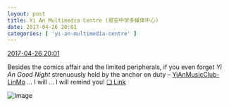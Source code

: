 ```yaml
---
layout: post
title: Yi An Multimedia Centre (易安中学多媒体中心)
date: 2017-04-26 20:01
categories: [ 'yi-an-multimedia-centre' ]
---
```


<div class="weibo-info">
  <a href="http://weibo.com/6196825252/F0mKdsbVv">2017-04-26 20:01</a>
</div>

Besides the comics affair and the limited peripherals, if you even forget *Yi An Good Night* strenuously held by the anchor on duty – [YiAnMusicClub-LinMo](http://weibo.com/u/6108312042) … I will … I will remind you! [❏ Link](http://m.ximalaya.com/78339006/sound/36426937)

<!-- more -->

![Image](http://wx1.sinaimg.cn/mw690/006Lnfkogy1ff0bnmlchvj31jk2bcb2a.jpg)
